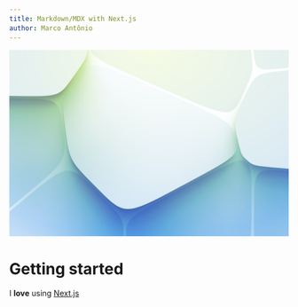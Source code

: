 ```yaml
---
title: Markdown/MDX with Next.js
author: Marco Antônio
---
```


![cover](/hello-world.jpeg)

# Getting started

I **love** using [Next.js](https://nextjs.org/)
